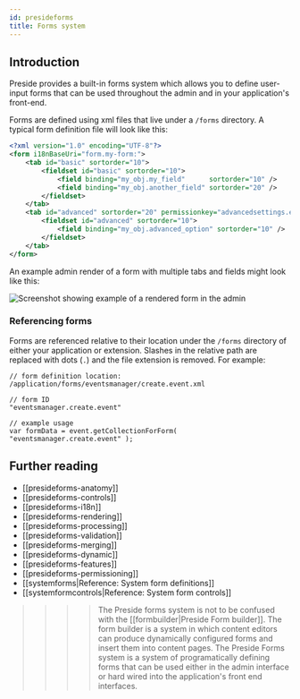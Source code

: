 ```yaml
---
id: presideforms
title: Forms system
---
```


## Introduction

Preside provides a built-in forms system which allows you to define user-input forms that can be used throughout the admin and in your application's front-end.

Forms are defined using xml files that live under a `/forms` directory. A typical form definition file will look like this:

```xml
<?xml version="1.0" encoding="UTF-8"?>
<form i18nBaseUri="form.my-form:">
    <tab id="basic" sortorder="10">
        <fieldset id="basic" sortorder="10">
            <field binding="my_obj.my_field"      sortorder="10" />
            <field binding="my_obj.another_field" sortorder="20" />
        </fieldset>
    </tab>
    <tab id="advanced" sortorder="20" permissionkey="advancedsettings.edit">
        <fieldset id="advanced" sortorder="10">
            <field binding="my_obj.advanced_option" sortorder="10" />
        </fieldset>
    </tab>
</form>
```

An example admin render of a form with multiple tabs and fields might look like this:

![Screenshot showing example of a rendered form in the admin](images/screenshots/formExample.png)

### Referencing forms

Forms are referenced relative to their location under the `/forms` directory of either your application or extension. Slashes in the relative path are replaced with dots (`.`) and the file extension is removed. For example:

```luceescript
// form definition location:
/application/forms/eventsmanager/create.event.xml

// form ID
"eventsmanager.create.event"

// example usage
var formData = event.getCollectionForForm( "eventsmanager.create.event" );
```


## Further reading

* [[presideforms-anatomy]]
* [[presideforms-controls]]
* [[presideforms-i18n]]
* [[presideforms-rendering]]
* [[presideforms-processing]]
* [[presideforms-validation]]
* [[presideforms-merging]]
* [[presideforms-dynamic]]
* [[presideforms-features]]
* [[presideforms-permissioning]]
* [[systemforms|Reference: System form definitions]]
* [[systemformcontrols|Reference: System form controls]]

>>>> The Preside forms system is not to be confused with the [[formbuilder|Preside Form builder]]. The form builder is a system in which content editors can produce dynamically configured forms and insert them into content pages. The Preside Forms system is a system of programatically defining forms that can be used either in the admin interface or hard wired into the application's front end interfaces.





